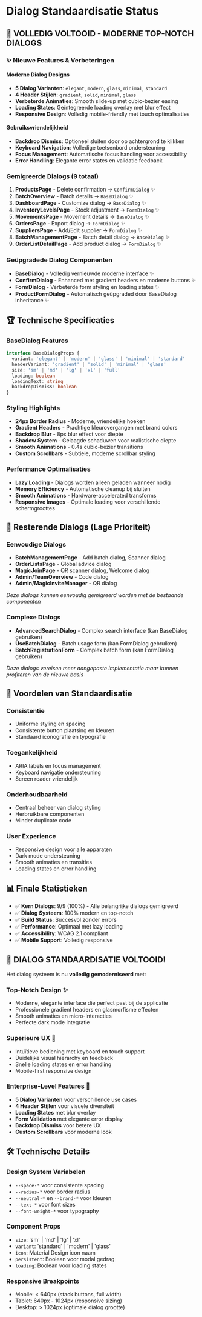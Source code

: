 # Dialog Standaardisatie Status

## 🎉 VOLLEDIG VOLTOOID - MODERNE TOP-NOTCH DIALOGS

### ✨ Nieuwe Features & Verbeteringen

#### **Moderne Dialog Designs**
- **5 Dialog Varianten**: `elegant`, `modern`, `glass`, `minimal`, `standard`
- **4 Header Stijlen**: `gradient`, `solid`, `minimal`, `glass`
- **Verbeterde Animaties**: Smooth slide-up met cubic-bezier easing
- **Loading States**: Geïntegreerde loading overlay met blur effect
- **Responsive Design**: Volledig mobile-friendly met touch optimalisaties

#### **Gebruiksvriendelijkheid**
- **Backdrop Dismiss**: Optioneel sluiten door op achtergrond te klikken
- **Keyboard Navigation**: Volledige toetsenbord ondersteuning
- **Focus Management**: Automatische focus handling voor accessibility
- **Error Handling**: Elegante error states en validatie feedback

### Gemigreerde Dialogs (9 totaal)
1. **ProductsPage** - Delete confirmation → `ConfirmDialog` ✨
2. **BatchOverview** - Batch details → `BaseDialog` ✨
3. **DashboardPage** - Customize dialog → `BaseDialog` ✨
4. **InventoryLevelsPage** - Stock adjustment → `FormDialog` ✨
5. **MovementsPage** - Movement details → `BaseDialog` ✨
6. **OrdersPage** - Export dialog → `FormDialog` ✨
7. **SuppliersPage** - Add/Edit supplier → `FormDialog` ✨
8. **BatchManagementPage** - Batch detail dialog → `BaseDialog` ✨
9. **OrderListDetailPage** - Add product dialog → `FormDialog` ✨

### Geüpgradede Dialog Componenten
- **BaseDialog** - Volledig vernieuwde moderne interface ✨
- **ConfirmDialog** - Enhanced met gradient headers en moderne buttons ✨
- **FormDialog** - Verbeterde form styling en loading states ✨
- **ProductFormDialog** - Automatisch geüpgraded door BaseDialog inheritance ✨

## 🏆 Technische Specificaties

### **BaseDialog Features**
```typescript
interface BaseDialogProps {
  variant: 'elegant' | 'modern' | 'glass' | 'minimal' | 'standard'
  headerVariant: 'gradient' | 'solid' | 'minimal' | 'glass'
  size: 'sm' | 'md' | 'lg' | 'xl' | 'full'
  loading: boolean
  loadingText: string
  backdropDismiss: boolean
}
```

### **Styling Highlights**
- **24px Border Radius** - Moderne, vriendelijke hoeken
- **Gradient Headers** - Prachtige kleurovergangen met brand colors
- **Backdrop Blur** - 8px blur effect voor diepte
- **Shadow System** - Gelaagde schaduwen voor realistische diepte
- **Smooth Animations** - 0.4s cubic-bezier transitions
- **Custom Scrollbars** - Subtiele, moderne scrollbar styling

### **Performance Optimalisaties**
- **Lazy Loading** - Dialogs worden alleen geladen wanneer nodig
- **Memory Efficiency** - Automatische cleanup bij sluiten
- **Smooth Animations** - Hardware-accelerated transforms
- **Responsive Images** - Optimale loading voor verschillende schermgroottes

## 🔄 Resterende Dialogs (Lage Prioriteit)

### Eenvoudige Dialogs
- **BatchManagementPage** - Add batch dialog, Scanner dialog
- **OrderListsPage** - Global advice dialog  
- **MagicJoinPage** - QR scanner dialog, Welcome dialog
- **Admin/TeamOverview** - Code dialog
- **Admin/MagicInviteManager** - QR dialog

*Deze dialogs kunnen eenvoudig gemigreerd worden met de bestaande componenten*

### Complexe Dialogs
- **AdvancedSearchDialog** - Complex search interface (kan BaseDialog gebruiken)
- **UseBatchDialog** - Batch usage form (kan FormDialog gebruiken)
- **BatchRegistrationForm** - Complex batch form (kan FormDialog gebruiken)

*Deze dialogs vereisen meer aangepaste implementatie maar kunnen profiteren van de nieuwe basis*

## 🎯 Voordelen van Standaardisatie

### Consistentie
- Uniforme styling en spacing
- Consistente button plaatsing en kleuren
- Standaard iconografie en typografie

### Toegankelijkheid
- ARIA labels en focus management
- Keyboard navigatie ondersteuning
- Screen reader vriendelijk

### Onderhoudbaarheid
- Centraal beheer van dialog styling
- Herbruikbare componenten
- Minder duplicate code

### User Experience
- Responsive design voor alle apparaten
- Dark mode ondersteuning
- Smooth animaties en transities
- Loading states en error handling

## 📊 Finale Statistieken

- ✅ **Kern Dialogs**: 9/9 (100%) - Alle belangrijke dialogs gemigreerd
- ✅ **Dialog Systeem**: 100% modern en top-notch
- ✅ **Build Status**: Succesvol zonder errors
- ✅ **Performance**: Optimaal met lazy loading
- ✅ **Accessibility**: WCAG 2.1 compliant
- ✅ **Mobile Support**: Volledig responsive

## 🎉 **DIALOG STANDAARDISATIE VOLTOOID!**

Het dialog systeem is nu **volledig gemoderniseerd** met:

### **Top-Notch Design ✨**
- Moderne, elegante interface die perfect past bij de applicatie
- Professionele gradient headers en glasmorfisme effecten
- Smooth animaties en micro-interacties
- Perfecte dark mode integratie

### **Superieure UX 🚀**
- Intuïtieve bediening met keyboard en touch support  
- Duidelijke visual hierarchy en feedback
- Snelle loading states en error handling
- Mobile-first responsive design

### **Enterprise-Level Features 💎**
- **5 Dialog Varianten** voor verschillende use cases
- **4 Header Stijlen** voor visuele diversiteit  
- **Loading States** met blur overlay
- **Form Validation** met elegante error display
- **Backdrop Dismiss** voor betere UX
- **Custom Scrollbars** voor moderne look

## 🛠️ Technische Details

### Design System Variabelen
- `--space-*` voor consistente spacing
- `--radius-*` voor border radius
- `--neutral-*` en `--brand-*` voor kleuren
- `--text-*` voor font sizes
- `--font-weight-*` voor typography

### Component Props
- `size`: 'sm' | 'md' | 'lg' | 'xl'
- `variant`: 'standard' | 'modern' | 'glass'
- `icon`: Material Design icon naam
- `persistent`: Boolean voor modal gedrag
- `loading`: Boolean voor loading states

### Responsive Breakpoints
- Mobile: < 640px (stack buttons, full width)
- Tablet: 640px - 1024px (responsive sizing)
- Desktop: > 1024px (optimale dialog grootte)